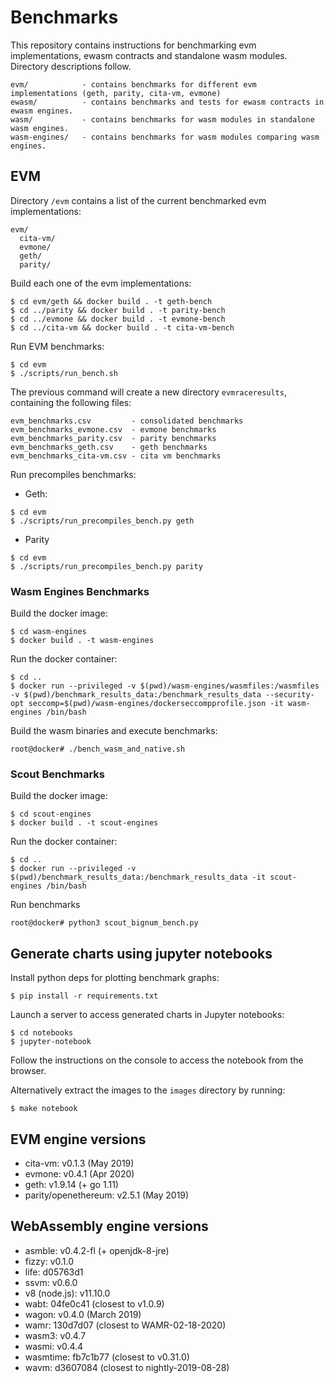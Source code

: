 # Benchmarks

This repository contains instructions for benchmarking evm implementations, ewasm contracts and standalone wasm modules. Directory descriptions follow.

```
evm/            - contains benchmarks for different evm implementations (geth, parity, cita-vm, evmone)
ewasm/          - contains benchmarks and tests for ewasm contracts in ewasm engines.
wasm/           - contains benchmarks for wasm modules in standalone wasm engines.
wasm-engines/   - contains benchmarks for wasm modules comparing wasm engines.
```

## EVM

Directory `/evm` contains a list of the current benchmarked evm implementations:

```
evm/
  cita-vm/
  evmone/
  geth/
  parity/
```

Build each one of the evm implementations:

```shell
$ cd evm/geth && docker build . -t geth-bench
$ cd ../parity && docker build . -t parity-bench
$ cd ../evmone && docker build . -t evmone-bench
$ cd ../cita-vm && docker build . -t cita-vm-bench
```

Run EVM benchmarks:

```shell
$ cd evm
$ ./scripts/run_bench.sh
```

The previous command will create a new directory `evmraceresults`, containing the following files:

```
evm_benchmarks.csv         - consolidated benchmarks
evm_benchmarks_evmone.csv  - evmone benchmarks
evm_benchmarks_parity.csv  - parity benchmarks
evm_benchmarks_geth.csv    - geth benchmarks
evm_benchmarks_cita-vm.csv - cita vm benchmarks
```

Run precompiles benchmarks:

- Geth:

```shell
$ cd evm
$ ./scripts/run_precompiles_bench.py geth 
```

- Parity
```shell
$ cd evm
$ ./scripts/run_precompiles_bench.py parity
```

### Wasm Engines Benchmarks

Build the docker image:

```shell
$ cd wasm-engines
$ docker build . -t wasm-engines
```

Run the docker container:

```shell
$ cd ..
$ docker run --privileged -v $(pwd)/wasm-engines/wasmfiles:/wasmfiles -v $(pwd)/benchmark_results_data:/benchmark_results_data --security-opt seccomp=$(pwd)/wasm-engines/dockerseccompprofile.json -it wasm-engines /bin/bash
```

Build the wasm binaries and execute benchmarks:

```shell
root@docker# ./bench_wasm_and_native.sh
```

### Scout Benchmarks

Build the docker image:

```shell
$ cd scout-engines
$ docker build . -t scout-engines
```

Run the docker container:

```shell
$ cd ..
$ docker run --privileged -v $(pwd)/benchmark_results_data:/benchmark_results_data -it scout-engines /bin/bash
```

Run benchmarks

```shell
root@docker# python3 scout_bignum_bench.py
```

## Generate charts using jupyter notebooks

Install python deps for plotting benchmark graphs:

```shell
$ pip install -r requirements.txt
```

Launch a server to access generated charts in Jupyter notebooks:

```shell
$ cd notebooks
$ jupyter-notebook
```

Follow the instructions on the console to access the notebook from the browser.

Alternatively extract the images to the `images` directory by running:

```shell
$ make notebook
```

## EVM engine versions

- cita-vm: v0.1.3 (May 2019)
- evmone: v0.4.1 (Apr 2020)
- geth: v1.9.14 (+ go 1.11)
- parity/openethereum: v2.5.1 (May 2019)

## WebAssembly engine versions

- asmble: v0.4.2-fl (+ openjdk-8-jre)
- fizzy: v0.1.0
- life: d05763d1
- ssvm: v0.6.0
- v8 (node.js): v11.10.0
- wabt: 04fe0c41 (closest to v1.0.9)
- wagon: v0.4.0 (March 2019)
- wamr: 130d7d07 (closest to WAMR-02-18-2020)
- wasm3: v0.4.7
- wasmi: v0.4.4
- wasmtime: fb7c1b77 (closest to v0.31.0)
- wavm: d3607084 (closest to nightly-2019-08-28)
